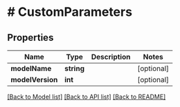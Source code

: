# # CustomParameters

## Properties

| Name        | Type          | Description   | Notes         |
|------------ | ------------- | ------------- | ------------- |
| **modelName** | **string** |  | [optional] |
| **modelVersion** | **int** |  | [optional] |

[[Back to Model list]](../../README.md#models)
[[Back to API list]](../../README.md#api-endpoints)
[[Back to README]](../../README.md)
